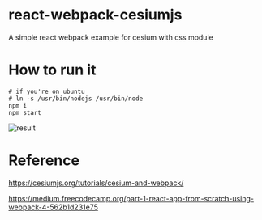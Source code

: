 # react-webpack-cesiumjs
A simple react webpack example for cesium with css module

# How to run it
```
# if you're on ubuntu
# ln -s /usr/bin/nodejs /usr/bin/node 
npm i
npm start
```
![result](https://user-images.githubusercontent.com/3121302/42424852-3265317e-8346-11e8-96b7-ab956d247b40.png)


# Reference
https://cesiumjs.org/tutorials/cesium-and-webpack/

https://medium.freecodecamp.org/part-1-react-app-from-scratch-using-webpack-4-562b1d231e75
